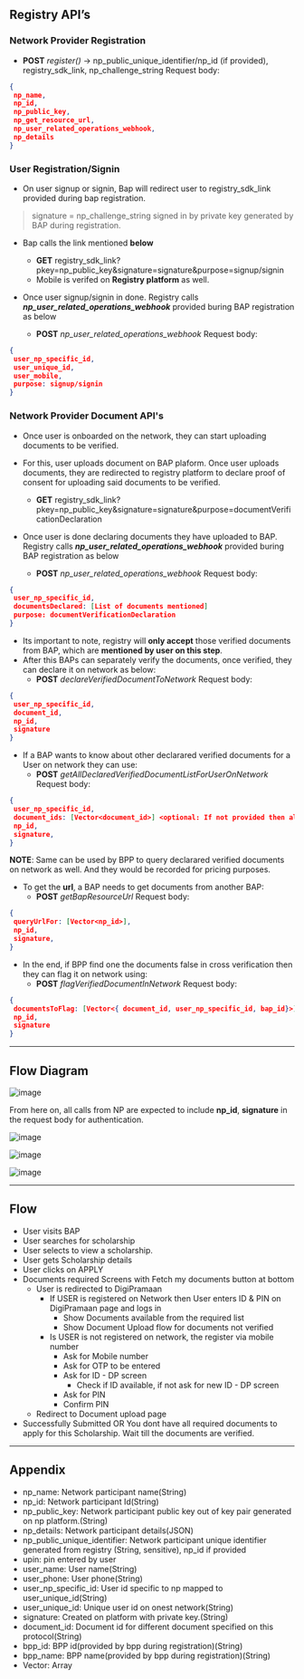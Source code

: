 ## **Registry API’s**
### Network Provider Registration
- **POST** *register()* ->  np_public_unique_identifier/np_id (if provided), registry_sdk_link, np_challenge_string
Request body:
```json
{
 np_name,
 np_id,
 np_public_key,
 np_get_resource_url,
 np_user_related_operations_webhook,
 np_details
}

```

### User Registration/Signin
- On user signup or signin, Bap will redirect user to registry_sdk_link provided during bap registration.

> signature = np_challenge_string signed in by private key generated by BAP during registration.

- Bap calls the link mentioned **below**
	- **GET** registry_sdk_link?pkey=np_public_key&signature=signature&purpose=signup/signin
	- Mobile is verifed on **Registry platform** as well.

- Once user signup/signin in done. Registry calls ***np_user_related_operations_webhook*** provided buring BAP registration as below
	 - **POST** *np_user_related_operations_webhook*
Request body:
```json
{
 user_np_specific_id,
 user_unique_id,
 user_mobile,
 purpose: signup/signin
}
```

### Network Provider Document API's
- Once user is onboarded on the network, they can start uploading documents to be verified.
- For this, user uploads document on BAP plaform. Once user uploads documents, they are redirected to registry platform to declare proof of consent for uploading said documents to be verified.
	- **GET** registry_sdk_link?pkey=np_public_key&signature=signature&purpose=documentVerificationDeclaration

- Once user is done declaring documents they have uploaded to BAP.  Registry calls ***np_user_related_operations_webhook*** provided buring BAP registration as below
	 - **POST** *np_user_related_operations_webhook*
Request body:
```json
{
 user_np_specific_id,
 documentsDeclared: [List of documents mentioned]
 purpose: documentVerificationDeclaration
}
```
- Its important to note, registry will **only accept** those verified documents from BAP, which are **mentioned by user on this step**.
- After this BAPs can separately verify the documents, once verified, they can declare it on network as below:
	 - **POST** *declareVerifiedDocumentToNetwork*
Request body:
```json
{
 user_np_specific_id,
 document_id,
 np_id,
 signature
}
```
- If a BAP wants to know about other declarared verified documents for a User on network they can use:
	 - **POST** *getAllDeclaredVerifiedDocumentListForUserOnNetwork*
Request body:
```json
{
 user_np_specific_id,
 document_ids: [Vector<document_id>] <optional: If not provided then all will be returned>,
 np_id,
 signature,
}
```
**NOTE**: Same can be used by BPP to query declarared verified documents on network as well. And they would be recorded for pricing purposes.
- To get the **url**, a BAP needs to get documents from another BAP:
	 - **POST** *getBapResourceUrl*
Request body:
```json
{
 queryUrlFor: [Vector<np_id>],
 np_id,
 signature,
}
```
- In the end, if BPP find one the documents false in cross verification then they can flag it on network using:
	 - **POST** *flagVerifiedDocumentInNetwork*
Request body:
```json
{
 documentsToFlag: [Vector<{ document_id, user_np_specific_id, bap_id}>],
 np_id,
 signature
}
```

------------
## **Flow Diagram**
![image](https://github.com/Niskarsh/onest-registry/assets/19927261/2a99dc8d-0809-4f01-b1d5-4b798057e0eb)

From here on, all calls from NP are expected to include **np_id**, **signature** in the request body for authentication.

![image](https://github.com/Niskarsh/onest-registry/assets/19927261/295c9210-8d37-45b8-9615-a474d5bd78d6)

![image](https://github.com/Niskarsh/onest-registry/assets/19927261/4f3d9294-890d-4e44-ad42-66d09aa39303)

![image](https://github.com/Niskarsh/onest-registry/assets/19927261/fb057d2a-11ff-4a25-a503-34abac0897b4)


------------
## **Flow**
- User visits BAP 
- User searches for scholarship
- User selects to view a scholarship.
- User gets Scholarship details 
- User clicks on APPLY
- Documents required Screens with Fetch my documents button at bottom 
	- User is redirected to DigiPramaan 
		- If USER is registered on Network then User enters ID & PIN on DigiPramaan page and logs in 
			- Show Documents available from the required list 
			- Show Document Upload flow for documents not verified 
		- Is USER is not registered on network, the register via mobile number 
			- Ask for Mobile number 
			- Ask for OTP to be entered
			- Ask for ID - DP screen
				- Check if ID available, if not ask for new ID - DP screen
			- Ask for PIN
			- Confirm PIN 
	- Redirect to Document upload page
- Successfully Submitted OR You dont have all required documents to apply for this Scholarship. Wait till the documents are verified. 

------------
## **Appendix**
- np_name: Network participant name(String)
- np_id: Network participant Id(String)
- np_public_key: Network participant public key out of key pair generated on np platform.(String)
- np_details: Network participant details(JSON)
- np_public_unique_identifier: Network participant unique identifier generated from registry (String, sensitive), np_id if provided
- upin: pin entered by user
- user_name: User name(String)
- user_phone: User phone(String)
- user_np_specific_id: User id specific to np mapped to user_unique_id(String)
- user_unique_id: Unique user id on onest network(String)
- signature: Created on platform with private key.(String)
- document_id: Document id for different document specified on this protocol(String)
- bpp_id: BPP id(provided by bpp during registration)(String)
- bpp_name: BPP name(provided by bpp during registration)(String)
- Vector: Array
